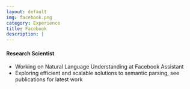 ```yaml
---
layout: default
img: facebook.png
category: Experience
title: Facebook
description: |
---
```


#### Research Scientist

* Working on Natural Language Understanding at Facebook Assistant
* Exploring efficient and scalable solutions to semantic parsing, see publications for latest work
